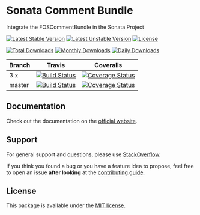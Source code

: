 # Sonata Comment Bundle

Integrate the FOSCommentBundle in the Sonata Project

[![Latest Stable Version](https://poser.pugx.org/sonata-project/comment-bundle/v/stable)](https://packagist.org/packages/sonata-project/comment-bundle)
[![Latest Unstable Version](https://poser.pugx.org/sonata-project/comment-bundle/v/unstable)](https://packagist.org/packages/sonata-project/comment-bundle)
[![License](https://poser.pugx.org/sonata-project/comment-bundle/license)](https://packagist.org/packages/sonata-project/comment-bundle)

[![Total Downloads](https://poser.pugx.org/sonata-project/comment-bundle/downloads)](https://packagist.org/packages/sonata-project/comment-bundle)
[![Monthly Downloads](https://poser.pugx.org/sonata-project/comment-bundle/d/monthly)](https://packagist.org/packages/sonata-project/comment-bundle)
[![Daily Downloads](https://poser.pugx.org/sonata-project/comment-bundle/d/daily)](https://packagist.org/packages/sonata-project/comment-bundle)

Branch | Travis | Coveralls |
------ | ------ | --------- |
3.x   | [![Build Status][travis_stable_badge]][travis_stable_link]     | [![Coverage Status][coveralls_stable_badge]][coveralls_stable_link]     |
master | [![Build Status][travis_unstable_badge]][travis_unstable_link] | [![Coverage Status][coveralls_unstable_badge]][coveralls_unstable_link] |

## Documentation

Check out the documentation on the [official website](https://sonata-project.org/bundles/comment).

## Support

For general support and questions, please use [StackOverflow](http://stackoverflow.com/questions/tagged/sonata).

If you think you found a bug or you have a feature idea to propose, feel free to open an issue
**after looking** at the [contributing guide](CONTRIBUTING.md).

## License

This package is available under the [MIT license](LICENSE).

[travis_stable_badge]: https://travis-ci.org/sonata-project/SonataCommentBundle.svg?branch=3.x
[travis_stable_link]: https://travis-ci.org/sonata-project/SonataCommentBundle
[travis_unstable_badge]: https://travis-ci.org/sonata-project/SonataCommentBundle.svg?branch=master
[travis_unstable_link]: https://travis-ci.org/sonata-project/SonataCommentBundle

[coveralls_stable_badge]: https://coveralls.io/repos/github/sonata-project/SonataCommentBundle/badge.svg?branch=3.x
[coveralls_stable_link]: https://coveralls.io/github/sonata-project/SonataCommentBundle?branch=3.x
[coveralls_unstable_badge]: https://coveralls.io/repos/github/sonata-project/SonataCommentBundle/badge.svg?branch=master
[coveralls_unstable_link]: https://coveralls.io/github/sonata-project/SonataCommentBundle?branch=master

